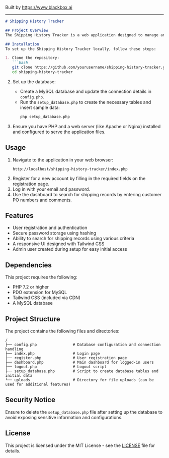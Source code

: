 
Built by https://www.blackbox.ai

---

```markdown
# Shipping History Tracker

## Project Overview
The Shipping History Tracker is a web application designed to manage and track shipping records. Users can create an account, log in, and search for shipping history records based on customer purchase orders and comments. The application uses a MySQL database to store user credentials and shipping data securely.

## Installation
To set up the Shipping History Tracker locally, follow these steps:

1. Clone the repository:
   ```bash
   git clone https://github.com/yourusername/shipping-history-tracker.git
   cd shipping-history-tracker
   ```

2. Set up the database:
   - Create a MySQL database and update the connection details in `config.php`.
   - Run the `setup_database.php` to create the necessary tables and insert sample data:
     ```bash
     php setup_database.php
     ```

3. Ensure you have PHP and a web server (like Apache or Nginx) installed and configured to serve the application files.

## Usage
1. Navigate to the application in your web browser:
   ```
   http://localhost/shipping-history-tracker/index.php
   ```
2. Register for a new account by filling in the required fields on the registration page.
3. Log in with your email and password.
4. Use the dashboard to search for shipping records by entering customer PO numbers and comments.

## Features
- User registration and authentication
- Secure password storage using hashing
- Ability to search for shipping records using various criteria
- A responsive UI designed with Tailwind CSS
- Admin user created during setup for easy initial access

## Dependencies
This project requires the following:
- PHP 7.2 or higher
- PDO extension for MySQL
- Tailwind CSS (included via CDN)
- A MySQL database

## Project Structure
The project contains the following files and directories:
```
/
├── config.php                # Database configuration and connection handling
├── index.php                 # Login page
├── register.php              # User registration page
├── dashboard.php             # Main dashboard for logged-in users
├── logout.php                # Logout script
├── setup_database.php        # Script to create database tables and initial data
└── uploads                   # Directory for file uploads (can be used for additional features)
```

## Security Notice
Ensure to delete the `setup_database.php` file after setting up the database to avoid exposing sensitive information and configurations.

## License
This project is licensed under the MIT License - see the [LICENSE](LICENSE) file for details.
```